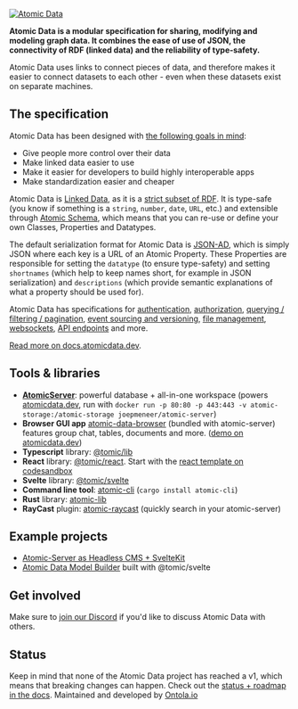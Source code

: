 [![Atomic Data](https://raw.githubusercontent.com/ontola/atomic-data-docs/master/src/assets/atomic_data_logo_stroke.svg)](https://atomicdata.dev)

**Atomic Data is a modular specification for sharing, modifying and modeling graph data. It combines the ease of use of JSON, the connectivity of RDF (linked data) and the reliability of type-safety.**

Atomic Data uses links to connect pieces of data, and therefore makes it easier to connect datasets to each other - even when these datasets exist on separate machines.

## The specification

Atomic Data has been designed with [the following goals in mind](https://docs.atomicdata.dev/motivation.html):

- Give people more control over their data
- Make linked data easier to use
- Make it easier for developers to build highly interoperable apps
- Make standardization easier and cheaper

Atomic Data is [Linked Data](https://ontola.io/blog/what-is-linked-data/), as it is a [strict subset of RDF](https://docs.atomicdata.dev/interoperability/rdf.html).
It is type-safe (you know if something is a `string`, `number`, `date`, `URL`, etc.) and extensible through [Atomic Schema](https://docs.atomicdata.dev/schema/intro.html), which means that you can re-use or define your own Classes, Properties and Datatypes.

The default serialization format for Atomic Data is [JSON-AD](https://docs.atomicdata.dev/core/json-ad.html), which is simply JSON where each key is a URL of an Atomic Property.
These Properties are responsible for setting the `datatype` (to ensure type-safety) and setting `shortnames` (which help to keep names short, for example in JSON serialization) and `descriptions` (which provide semantic explanations of what a property should be used for).

Atomic Data has specifications for [authentication](https://docs.atomicdata.dev/authentication.html), [authorization](https://docs.atomicdata.dev/hierarchy.html), [querying / filtering / pagination](https://docs.atomicdata.dev/hierarchy.html), [event sourcing and versioning](https://docs.atomicdata.dev/commits/intro.html), [file management](https://docs.atomicdata.dev/files.html), [websockets](https://docs.atomicdata.dev/websockets.html), [API endpoints](https://docs.atomicdata.dev/endpoints.html) and more.

[Read more on docs.atomicdata.dev](https://docs.atomicdata.dev).

## Tools & libraries

- [**AtomicServer**](https://github.com/atomicdata-dev/atomic-server): powerful database + all-in-one workspace (powers [atomicdata.dev](https://atomicdata.dev), run with `docker run -p 80:80 -p 443:443 -v atomic-storage:/atomic-storage joepmeneer/atomic-server`)
- **Browser GUI app** [atomic-data-browser](https://github.com/atomicdata-dev/atomic-data-browser) (bundled with atomic-server) features group chat, tables, documents and more. ([demo on atomicdata.dev](https://atomicdata.dev))
- **Typescript** library: [@tomic/lib](https://www.npmjs.com/package/@tomic/lib)
- **React** library: [@tomic/react](https://www.npmjs.com/package/@tomic/react). Start with the [react template on codesandbox](https://codesandbox.io/s/atomic-data-react-template-4y9qu?file=/src/MyResource.tsx)
- **Svelte** library: [@tomic/svelte](https://github.com/atomicdata-dev/atomic-svelte)
- **Command line tool**: [atomic-cli](https://github.com/joepio/atomic) (`cargo install atomic-cli`)
- **Rust** library: [atomic-lib](https://github.com/joepio/atomic)
- **RayCast** plugin: [atomic-raycast](https://github.com/atomicdata-dev/atomic-raycast) (quickly search in your atomic-server)

## Example projects

- [Atomic-Server as Headless CMS + SvelteKit](https://github.com/ontola/wonenatthepark/)
- [Atomic Data Model Builder](https://github.com/atomicdata-dev/atomic-data-model-builder) built with @tomic/svelte

## Get involved

Make sure to [join our Discord](https://discord.gg/a72Rv2P) if you'd like to discuss Atomic Data with others.

## Status

Keep in mind that none of the Atomic Data project has reached a v1, which means that breaking changes can happen.
Check out the [status + roadmap in the docs](https://docs.atomicdata.dev/roadmap.html#where-were-at).
Maintained and developed by [Ontola.io](https://ontola.io/)
